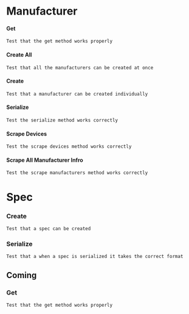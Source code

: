 # Manufacturer
#### Get
    Test that the get method works properly
#### Create All
    Test that all the manufacturers can be created at once
#### Create
    Test that a manufacturer can be created individually
#### Serialize
    Test the serialize method works correctly
#### Scrape Devices
    Test the scrape devices method works correctly
#### Scrape All Manufacturer Infro
    Test the scrape manufacturers method works correctly

# Spec
### Create
    Test that a spec can be created
### Serialize
    Test that a when a spec is serialized it takes the correct format
## **Coming**
### Get
    Test that the get method works properly
